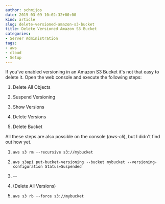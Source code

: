```yaml
---
author: schmijos
date: 2015-03-09 10:02:32+00:00
kind: article
slug: delete-versioned-amazon-s3-bucket
title: Delete Versioned Amazon S3 Bucket
categories:
- Server Administration
tags:
- aws
- cloud
- Setup
---
```


If you've enabled versioning in an Amazon S3 Bucket it's not that easy to delete it. Open the web console and execute the following steps:





  1. Delete All Objects


  2. Suspend Versioning


  3. Show Versions


  4. Delete Versions


  5. Delete Bucket



All these steps are also possible on the console (_aws-cli_), but I didn't find out how yet.





  1. `aws s3 rm --recursive s3://mybucket`


  2. `aws s3api put-bucket-versioning --bucket mybucket --versioning-configuration Status=Suspended`


  3. --


  4. (Delete All Versions)


  5. `aws s3 rb --force s3://mybucket`


